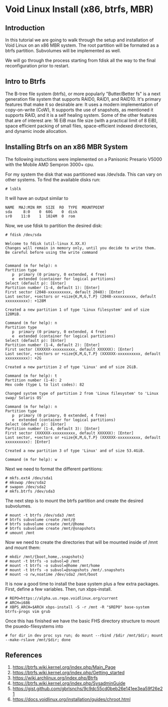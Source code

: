 # Void Linux Install (x86, btrfs, MBR)

## Introduction
In this tutorial we are going to walk through the setup and installation of Void Linux on an x86 MBR system. The root partition will be formated as a btrfs partition. Subvolumes will be implemented as well.

We will go through the process starting from fdisk all the way to the final reconfiguration prior to restart.

## Intro to Btrfs
The B-tree file system (btrfs), or more popularly "Butter/Better fs" is a next generation file system that supports RAID0, RAID1, and RAID10. It's primary features that make it so desirable are: It uses a modern implementation of copy-on-write (CoW), It supports the use of snapshots, as mentioned it supports RAID, and it is a self healing system. Some of the other features that are of interest are: 16 EiB max file size (with a practical limit of 8 EiB), space efficient packing of small files, space-efficient indexed directories, and dynamic inode allocation.

## Installing Btrfs on an x86 MBR System
The following instuctions were implemented on a Panisonic Presario V5000 with the Mobile AMD Sempron 3000+ cpu.

For my system the disk that was partitioned was /dev/sda. This can vary on other systems. To find the available disks run:
```
# lsblk
```
It will have an output similar to
```
NAME  MAJ:MIN RM  SIZE  RO  TYPE  MOUNTPOINT
sda     8:0    0  60G    0  disk
sr0    11:0    1  1024M  0  rom
```
Now, we use fdisk to partition the desired disk:
```
# fdisk /dev/sda

Welcome to fdisk (util-linux X.XX.X)
Changes will remain in memory only, until you decide to write them.
Be careful before using the write command


Command (m for help): n
Partition type
   p  primary (0 primary, 0 extended, 4 free)
   e  extended (container for logical partitions)
Select (default p): [Enter]
Partition number (1-4, default 1): [Enter]
First sector (2048-xxxxxxxxxx, default 2048): [Enter]
Last sector, +sectors or +size{K,M,G,T.P} (2048-xxxxxxxxxx, default xxxxxxxxxx): +128M

Created a new partition 1 of type 'Linux filesystem' and of size 128MiB.

Command (m for help): n
Partition type
   p  primary (0 primary, 0 extended, 4 free)
   e  extended (container for logical partitions)
Select (default p): [Enter]
Partition number (1-4, default 2): [Enter]
First sector (XXXXXX-xxxxxxxxxx, default XXXXXX): [Enter]
Last sector, +sectors or +size{K,M,G,T.P} (XXXXXX-xxxxxxxxxx, default xxxxxxxxxx): +2G

Created a new partition 2 of type 'Linux' and of size 2GiB.

Command (m for help): t
Partition number (1-4): 2
Hex code (type L to list codes): 82

Changed system type of partition 2 from 'Linux filesystem' to 'Linux swap/ Solaris OS'

Command (m for help): n
Partition type
   p  primary (0 primary, 0 extended, 4 free)
   e  extended (container for logical partitions)
Select (default p): [Enter]
Partition number (1-4, default 3): [Enter]
First sector (XXXXXX-xxxxxxxxxx, default XXXXXX): [Enter]
Last sector, +sectors or +size{K,M,G,T.P} (XXXXXX-xxxxxxxxxx, default xxxxxxxxxx): [Enter]

Created a new partition 3 of type 'Linux' and of size 53.4GiB.

Command (m for help): w
```
Next we need to format the different partitions:
```
# mkfs.ext4 /dev/sda1
# mkswap /dev/sda2
# swapon /dev/sda2
# mkfs.btrfs /dev/sda3
```
The next step is to mount the btrfs partition and create the desired subvolumes.
```
# mount -t btrfs /dev/sda3 /mnt
# btrfs subvolume create /mnt/@
# btrfs subvolume create /mnt/@home
# btrfs subvolume create /mnt/@snapshots
# umount /mnt
```
Now we need to create the directories that will be mounted inside of /mnt and mount them:
```
# mkdir /mnt/{boot,home,.snapshots}
# mount -t btrfs -o subvol=@ /mnt
# mount -t btrfs -o subvol=@home /mnt/home
# mount -t btrfs -o subvol=@snapshots /mnt/.snapshots
# mount -o rw,noatime /dev/sda2 /mnt/boot
```
It is now a good time to install the base system plus a few extra packages. First, define a few variables. Then, run xbps-install.
```
# REPO=https://alpha.us.repo.voidlinux.org/current
# ARCH=i686
# XBPS_ARCH=$ARCH xbps-install -S -r /mnt -R "$REPO" base-system btrfs-progs vim grub
```
Once this has finished we have the basic FHS directory structure to mount the psuedo-filesystems into
```
# for dir in dev proc sys run; do mount --rbind /$dir /mnt/$dir; mount --make-rslave /mnt/$dir; done
```
## References
1. https://btrfs.wiki.kernel.org/index.php/Main_Page
2. https://btrfs.wiki.kernel.org/index.php/Getting_started
3. https://wiki.archlinux.org/index.php/Btrfs
4. https://btrfs.wiki.kernel.org/index.php/SysadminGuide
5. https://gist.github.com/gbrlsnchs/9c9dc55cd0beb26e141ee3ea59f26e21
6. https://docs.voidlinux.org/installation/guides/chroot.html
